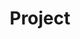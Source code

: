 ---
title: Project
projects:
  - title: Project 1
    description: 'Lorem ipsum dolor sit amet, consectetur adipiscing elit. Proin tincidunt magna sed ex sollicitudin condimentum.'
    date: '2023-02-01'
    image:
      caption: 'Image credit: Unsplash'
      focal_point: Center
    url_code: 'https://github.com/example/project1'
    url_website: 'https://example.org/project1'
    url_video: 'https://www.youtube.com/watch?v=example1'
  - title: Project 2
    description: 'Duis posuere tellusac convallis placerat. Sed ac faucibus dolor, scelerisque sollicitudin nisi.'
    date: '2023-03-15'
    image:
      caption: 'Image credit: Unsplash'
      focal_point: Center
    url_code: 'https://github.com/example/project2'
    url_website: 'https://example.org/project2'
    url_video: 'https://www.youtube.com/watch?v=example2'
  - title: Project 3
    description: 'Cras purus urna, suscipit quis sapien eu, pulvinar tempor diam. Proin tincidunt magna sed ex sollicitudin condimentum.'
    date: '2023-04-30'
    image:
      caption: 'Image credit: Unsplash'
      focal_point: Center
    url_code: 'https://github.com/example/project3'
    url_website: 'https://example.org/project3'
    url_video: 'https://www.youtube.com/watch?v=example3'
# ... (Rest of your existing content)
---
